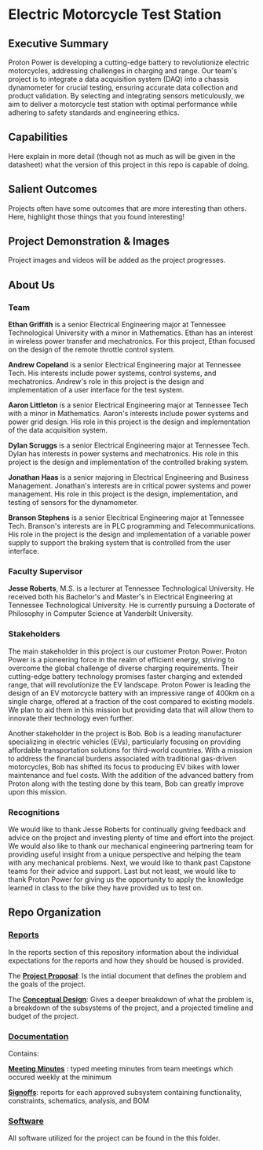 # Electric Motorcycle Test Station


## Executive Summary

Proton Power is developing a cutting-edge battery to revolutionize electric motorcycles, addressing challenges in charging and range. Our team's project is to integrate a data acquisition system (DAQ) into a chassis dynamometer for crucial testing, ensuring accurate data collection and product validation. By selecting and integrating sensors meticulously, we aim to deliver a motorcycle test station with optimal performance while adhering to safety standards and engineering ethics.


## Capabilities

Here explain in more detail (though not as much as will be given in the datasheet) what the version of this project in this repo is capable of doing.


## Salient Outcomes

Projects often have some outcomes that are more interesting than others. Here, highlight those things that you found interesting!


## Project Demonstration & Images

Project images and videos will be added as the project progresses.


## About Us

### Team

**Ethan Griffith** is a senior Electrical Engineering major at Tennessee Technological University with a minor in Mathematics. Ethan has an interest in wireless power transfer and mechatronics. For this project, Ethan focused on the design of the remote throttle control system. 

**Andrew Copeland** is a senior Electrical Engineering major at Tennessee Tech. His interests include power systems, control systems, and mechatronics. Andrew's role in this project is the design and implementation of a user interface for the test system.

**Aaron Littleton** is a senior Electrical Engineering major at Tennessee Tech with a minor in Mathematics. Aaron's interests include power systems and power grid design.  His role in this project is the design and implementation of the data acquisition system.   

**Dylan Scruggs** is a senior Electrical Engineering major at Tennessee Tech. Dylan has interests in power systems and mechatronics. His role in this project is the design and implementation of the controlled braking system.

**Jonathan Haas** is a senior majoring in Electrical Engineering and Business Management. Jonathan's interests are in critical power systems and power management. His role in this project is the design, implementation, and testing of sensors for the dynamometer.

**Branson Stephens** is a senior Elecitrical Engineering major at Tennessee Tech. Branson's interests are in PLC programming and Telecommunications. His role in the project is the design and implementation of a variable power supply to support the braking system that is controlled from the user interface.

### Faculty Supervisor

**Jesse Roberts**, M.S. is a lecturer at Tennessee Technological University. He received both his Bachelor's and Master's in Electrical Engineering at Tennessee Technological University. He is currently pursuing a Doctorate of Philosophy in Computer Science at Vanderbilt University.

### Stakeholders

The main stakeholder in this project is our customer Proton Power. Proton Power is a pioneering force in the realm of efficient energy, striving to overcome the global challenge of diverse charging requirements. Their cutting-edge battery technology promises faster charging and extended range, that will revolutionize the EV landscape. Proton Power is leading the design of an EV motorcycle battery with an impressive range of 400km on a single charge, offered at a fraction of the cost compared to existing models. We plan to aid them in this mission but providing data that will allow them to innovate their technology even further.

Another stakeholder in the project is Bob. Bob is a leading manufacturer specializing in electric vehicles (EVs), particularly focusing on providing affordable transportation solutions for third-world countries. With a mission to address the financial burdens associated with traditional gas-driven motorcycles, Bob has shifted its focus to producing EV bikes with lower maintenance and fuel costs. With the addition of the advanced battery from Proton along with the testing done by this team, Bob can greatly improve upon this mission.



### Recognitions

We would like to thank Jesse Roberts for continually giving feedback and advice on the project and investing plenty of time and effort into the project. We would also like to thank our mechanical engineering partnering team for providing useful insight from a unique perspective and helping the team with any mechanical problems. Next, we would like to thank past Capstone teams for their advice and support. Last but not least, we would like to thank Proton Power for giving us the opportunity to apply the knowledge learned in class to the bike they have provided us to test on.  

## Repo Organization

### [Reports](/Reports)

In the reports section of this repository information about the individual expectations for the reports and how they should be housed is provided.

The [**Project Proposal**](./Reports/Project%20Proposal/Project_Proposal_V2.pdf): Is the intial document that defines the problem and the goals of the project.

The [**Conceptual Design**](./Reports/Conceptual%20Design/Conceptual%20Design%20and%20Planning.pdf): Gives a deeper breakdown of what the problem is, a breakdown of the subsystems of the project, and a projected timeline and budget of the project.  

### [Documentation](/Documentation)

Contains:

[**Meeting Minutes**](/Documentation/Meeting%20Minutes) : typed meeting minutes from team meetings which occured weekly at the minimum

[**Signoffs**](/Documentation/Signoffs): reports for each approved subsystem containing functionality, constraints, schematics, analysis, and BOM

### [Software](./Software)

All software utilized for the project can be found in the this folder.
